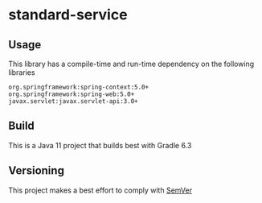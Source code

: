 # standard-service

## Usage
This library has a compile-time and run-time dependency on the following libraries

    org.springframework:spring-context:5.0+
    org.springframework:spring-web:5.0+
    javax.servlet:javax.servlet-api:3.0+

## Build
This is a Java 11 project that builds best with Gradle 6.3

## Versioning
This project makes a best effort to comply with [SemVer](https://semver.org/)
